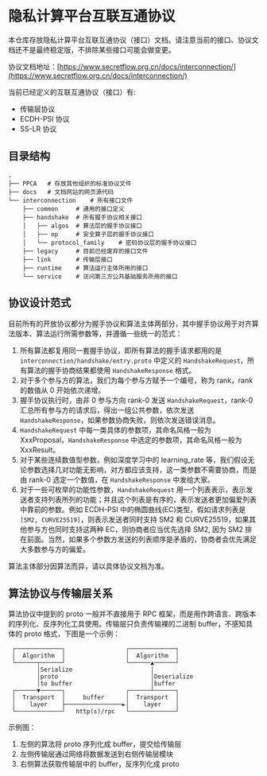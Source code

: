 # 隐私计算平台互联互通协议

本仓库存放隐私计算平台互联互通协议（接口）文档。请注意当前的接口、协议文档还不是最终稳定版，不排除某些接口可能会做变更。

协议文档地址：[https://www.secretflow.org.cn/docs/interconnection/](https://www.secretflow.org.cn/docs/interconnection/)


当前已经定义的互联互通协议（接口）有:

- 传输层协议
- ECDH-PSI 协议
- SS-LR 协议

## 目录结构

```
.
├── PPCA   # 存放其他组织的标准协议文件
├── docs   # 文档网站的网页源代码
└── interconnection    # 所有接口文件
    ├── common     # 通用的接口定义
    ├── handshake  # 所有握手协议相关接口
    │   ├── algos  # 算法层的握手协议接口
    │   ├── op     # 安全算子层的握手协议接口
    │   └── protocol_family    # 密码协议层的握手协议接口
    ├── legacy     # 目前已经废弃的接口文件
    ├── link       # 传输层接口
    ├── runtime    # 算法运行主体所用的接口
    └── service    # 访问第三方公共基础服务所用的接口

```

## 协议设计范式

目前所有的开放协议都分为握手协议和算法主体两部分，其中握手协议用于对齐算法版本、算法运行所需参数等，并遵循一些统一的范式：

1. 所有算法都复用同一套握手协议，即所有算法的握手请求都用的是 `interconnection/handshake/entry.proto` 中定义的 `HandshakeRequest`，所有算法的握手协商结果都使用 `HandshakeResponse` 格式。
2. 对于多个参与方的算法，我们为每个参与方赋予一个编号，称为 rank，rank 的数值从 0 开始依次递增。
3. 握手协议执行时，由非 0 参与方向 rank-0 发送 `HandshakeRequest`，rank-0 汇总所有参与方的请求后，得出一组公共参数，依次发送 `HandshakeResponse`，如果参数协商失败，则依次发送错误消息。
4. `HandshakeRequest` 中每一类具体的参数项，其命名风格一般为 XxxProposal，`HandshakeResponse` 中选定的参数项，其命名风格一般为 XxxResult。
5. 对于某些连续数值型参数，例如深度学习中的 learning_rate 等，我们假设无论参数选择几对功能无影响，对方都应该支持，这一类参数不需要协商，而是由 rank-0 选定一个数值，在 `HandshakeResponse` 中发给大家。
6. 对于一些可枚举的功能性参数，`HandshakeRequest` 用一个列表表示，表示发送者支持列表所列的功能；并且这个列表是有序的，表示发送者更加偏爱列表中靠前的参数。例如 ECDH-PSI 中的椭圆曲线(EC)类型，假如请求列表是 `[SM2, CURVE25519]`，则表示发送者同时支持 SM2 和 CURVE25519，如果其他参与方也同时支持这两种 EC，则协商者应当优先选择 SM2, 因为 SM2 排在前面。当然，如果多个参数方发送的列表顺序是矛盾的，协商者会优先满足大多数参与方的偏爱。

算法主体部分因算法而异，请以具体协议文档为准。


## 算法协议与传输层关系

算法协议中提到的 proto 一般并不直接用于 RPC 框架，而是用作跨语言、跨版本的序列化、反序列化工具使用。传输层只负责传输裸的二进制 buffer，不感知具体的 proto 格式，下图是一个示例：

```
 ┌─────────────┐                 ┌─────────────┐
 │  Algorithm  │                 │  Algorithm  │
 └──────┬──────┘                 └──────▲──────┘
        │Serialize                      │
        │proto                          │Deserialize
        │to buffer                      │buffer
 ┌──────▼──────┐                 ┌──────┴──────┐
 │  Transport  │     buffer      │  Transport  │
 │    layer    ├────────────────►│    layer    │
 └─────────────┘   http(s)/rpc   └─────────────┘
```

示例图：

1. 左侧的算法将 proto 序列化成 buffer，提交给传输层
2. 左侧传输层通过网络将数据发送到右侧传输层模块
3. 右侧算法获取传输层中的 buffer，反序列化成 proto
